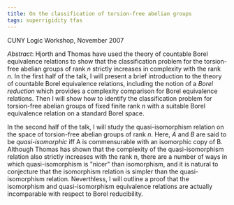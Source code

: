 ```yaml
---
title: On the classification of torsion-free abelian groups
tags: superrigidity tfas
---
```


CUNY Logic Workshop, November 2007<!--more-->

*Abstract*: Hjorth and Thomas have used the theory of countable Borel equivalence relations to show that the classification problem for the torsion-free abelian groups of rank $n$ strictly increases in complexity with the rank $n$. In the first half of the talk, I will present a brief introduction to the theory of countable Borel equivalence relations, including the notion of a *Borel reduction* which provides a complexity comparison for Borel equivalence relations. Then I will show how to identify the classification problem for torsion-free abelian groups of fixed finite rank $n$ with a suitable Borel equivalence relation on a standard Borel space.

In the second half of the talk, I will study the quasi-isomorphism relation on the space of torsion-free abelian groups of rank $n$. Here, $A$ and $B$ are said to be *quasi-isomorphic* iff A is commensurable with an isomorphic copy of B. Although Thomas has shown that the complexity of the quasi-isomorphism relation also strictly increases with the rank n, there are a number of ways in which quasi-isomorphism is "nicer" than isomorphism, and it is natural to conjecture that the isomorphism relation is simpler than the quasi-isomorphism relation. Neverthless, I will outline a proof that the isomorphism and quasi-isomorphism equivalence relations are actually incomparable with respect to Borel reducibility.
